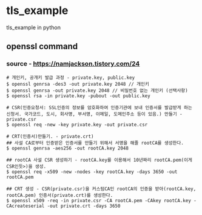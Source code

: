 # tls_example
tls_example in python

## openssl command
### source - https://namjackson.tistory.com/24
<pre><code># 개인키, 공개키 발급 과정 - private.key, public.key
$ openssl genrsa -des3 -out private.key 2048 // 개인키
$ openssl genrsa -out private.key 2048 // 비밀번호 없는 개인키 (선택사항)
$ openssl rsa -in private.key -pubout -out public.key

# CSR(인증요청서: SSL인증의 정보를 암호화하여 인증기관에 보내 인증서를 발급받게 하는 신청서. 국가코드, 도시, 회사명, 부서명, 이메일, 도메인주소 등이 있음.) 만들기 - private.csr
$ openssl req -new -key private.key -out private.csr

# CRT(인증서)만들기. - private.crt)
## 사설 CA로부터 인증받은 인증서를 만들기 위해서 서명을 해줄 rootCA를 생성한다.
$ openssl genrsa -aes256 -out rootCA.key 2048

## rootCA 사설 CSR 생성하기 - rootCA.key를 이용해서 10년짜리 rootCA.pem(이게 CSR인듯>)을 생성.
$ openssl req -x509 -new -nodes -key rootCA.key -days 3650 -out rootCA.pem

## CRT 생성 - CSR(private.csr)을 커스텀CA인 rootCA의 인증을 받아(rootCA.key, rootCA.pem) 인증서(private.crt)를 생성한다.
$ openssl x509 -req -in private.csr -CA rootCA.pem -CAkey rootCA.key -CAcreateserial -out private.crt -days 3650
</code></pre>
